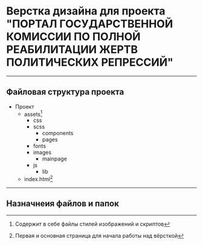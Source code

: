 # Верстка дизайна для проекта "ПОРТАЛ ГОСУДАРСТВЕННОЙ КОМИССИИ ПО ПОЛНОЙ РЕАБИЛИТАЦИИ ЖЕРТВ ПОЛИТИЧЕСКИХ РЕПРЕССИЙ"

---

## Файловая структура проекта

- Проект
  - assets[^1]
    - css
    - scss
      - components
      - pages
    - fonts
    - images
      - mainpage
    - js
      - lib
  - index.html[^2]

---

## Назначнеия файлов и папок

[^1]: Содержит в себе файлы стилей изображений и скриптов
[^2]: Первая и основная страница для начала работы над вёрсткой
